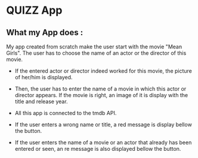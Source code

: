 # QUIZZ App

## What my App does : 
My app created from scratch make the user start with the movie "Mean Girls". The user has to choose the name of an actor or the director of this movie. 

* If the entered actor or director indeed worked for this movie, the picture of her/him is displayed. 

* Then, the user has to enter the name of a movie in which this actor or director appears. If the movie is right, an image of it is display with the title and release year.

* All this app is connected to the tmdb API.

* If the user enters a wrong name or title, a red message is display bellow the button. 

* If the user enters the name of a movie or an actor that already has been entered or seen, an re message is also displayed bellow the button.
